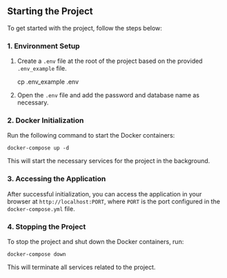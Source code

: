 ## Starting the Project

To get started with the project, follow the steps below:

### 1. Environment Setup

1. Create a `.env` file at the root of the project based on the provided `.env_example` file.


    cp .env_example .env

2. Open the `.env` file and add the password and database name as necessary.

### 2. Docker Initialization

Run the following command to start the Docker containers:

    docker-compose up -d


This will start the necessary services for the project in the background.

### 3. Accessing the Application

After successful initialization, you can access the application in your browser at `http://localhost:PORT`, where `PORT` is the port configured in the `docker-compose.yml` file.

### 4. Stopping the Project

To stop the project and shut down the Docker containers, run:

    docker-compose down

This will terminate all services related to the project.
